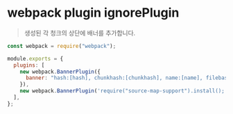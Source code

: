 # webpack plugin ignorePlugin

> 생성된 각 청크의 상단에 배너를 추가합니다.

```js
const webpack = require("webpack");

module.exports = {
  plugins: [
    new webpack.BannerPlugin({
      banner: "hash:[hash], chunkhash:[chunkhash], name:[name], filebase:[filebase], query:[query], file:[file]",
    }),
    new webpack.BannerPlugin('require("source-map-support").install();', { raw: true, entryOnly: false }),
  ],
};
```

